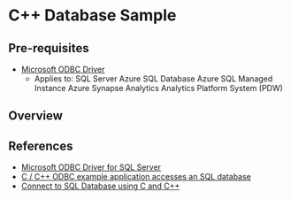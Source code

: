 # C++ Database Sample

## Pre-requisites

- [Microsoft ODBC Driver](https://learn.microsoft.com/en-us/sql/connect/odbc/download-odbc-driver-for-sql-server?view=sql-server-ver16)
  - Applies to: SQL Server  Azure SQL Database  Azure SQL Managed Instance  Azure Synapse Analytics  Analytics Platform System (PDW)

## Overview

## References

- [Microsoft ODBC Driver for SQL Server](https://learn.microsoft.com/en-us/sql/connect/odbc/microsoft-odbc-driver-for-sql-server?view=sql-server-ver16)
- [C / C++ ODBC example application accesses an SQL database](https://learn.microsoft.com/en-us/sql/connect/odbc/cpp-code-example-app-connect-access-sql-db?view=sql-server-ver16)
- [Connect to SQL Database using C and C++](https://learn.microsoft.com/en-us/azure/azure-sql/database/develop-cplusplus-simple?view=azuresql)
